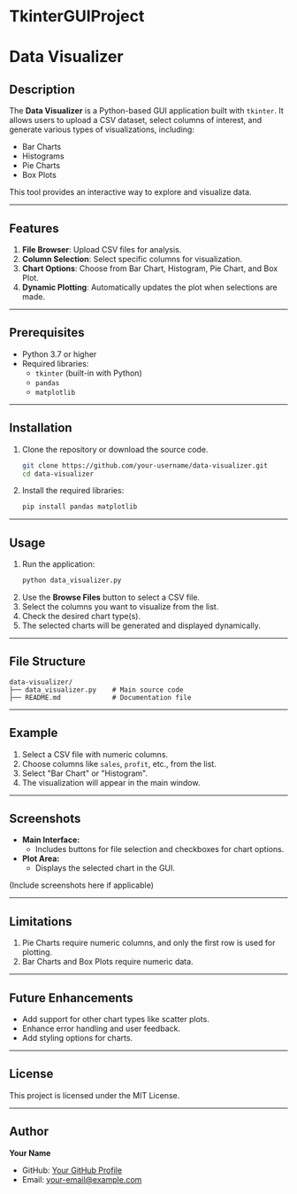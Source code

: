 # TkinterGUIProject
# Data Visualizer

## Description
The **Data Visualizer** is a Python-based GUI application built with `tkinter`. It allows users to upload a CSV dataset, select columns of interest, and generate various types of visualizations, including:

- Bar Charts
- Histograms
- Pie Charts
- Box Plots

This tool provides an interactive way to explore and visualize data.

---

## Features
1. **File Browser**: Upload CSV files for analysis.
2. **Column Selection**: Select specific columns for visualization.
3. **Chart Options**: Choose from Bar Chart, Histogram, Pie Chart, and Box Plot.
4. **Dynamic Plotting**: Automatically updates the plot when selections are made.

---

## Prerequisites
- Python 3.7 or higher
- Required libraries:
  - `tkinter` (built-in with Python)
  - `pandas`
  - `matplotlib`

---

## Installation
1. Clone the repository or download the source code.
   ```bash
   git clone https://github.com/your-username/data-visualizer.git
   cd data-visualizer
   ```
2. Install the required libraries:
   ```bash
   pip install pandas matplotlib
   ```

---

## Usage
1. Run the application:
   ```bash
   python data_visualizer.py
   ```
2. Use the **Browse Files** button to select a CSV file.
3. Select the columns you want to visualize from the list.
4. Check the desired chart type(s).
5. The selected charts will be generated and displayed dynamically.

---

## File Structure
```
data-visualizer/
├── data_visualizer.py    # Main source code
├── README.md             # Documentation file
```

---

## Example
1. Select a CSV file with numeric columns.
2. Choose columns like `sales`, `profit`, etc., from the list.
3. Select "Bar Chart" or "Histogram".
4. The visualization will appear in the main window.

---

## Screenshots
- **Main Interface:**
  - Includes buttons for file selection and checkboxes for chart options.
- **Plot Area:**
  - Displays the selected chart in the GUI.

(Include screenshots here if applicable)

---

## Limitations
1. Pie Charts require numeric columns, and only the first row is used for plotting.
2. Bar Charts and Box Plots require numeric data.

---

## Future Enhancements
- Add support for other chart types like scatter plots.
- Enhance error handling and user feedback.
- Add styling options for charts.

---

## License
This project is licensed under the MIT License.

---

## Author
**Your Name**
- GitHub: [Your GitHub Profile](https://github.com/your-username)
- Email: your-email@example.com

